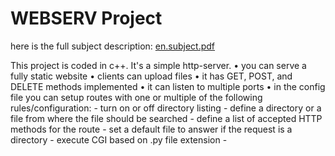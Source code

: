 # WEBSERV Project

here is the full subject description: [en.subject.pdf](https://github.com/yannCardona/webserv/blob/d86a6c6284fc223ff8c0fed014e0cb8c7fec7fc4/en.subject.pdf)

This project is coded in c++. It's a simple http-server.
• you can serve a fully static website
• clients can upload files
• it has GET, POST, and DELETE methods implemented
• it can listen to multiple ports
• in the config file you can setup routes with one or multiple of the following rules/configuration:
    - turn on or off directory listing
    - define a directory or a file from where the file should be searched
    - define a list of accepted HTTP methods for the route
    - set a default file to answer if the request is a directory
    - execute CGI based on .py file extension
    - 

